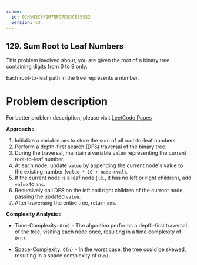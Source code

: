 ```yaml
---
runme:
  id: 01HVG2CSP2M7NPG7DN3CES5SS2
  version: v3
---
```


## 129. Sum Root to Leaf Numbers

This problem involved about, you are given the root of a binary tree containing digits from 0 to 9 only.

Each root-to-leaf path in the tree represents a number. <br/>

# Problem description

For better problem description, please visit [LeetCode Pages](https://leetcode.com/problems/sum-root-to-leaf-numbers/description/)

**Approach :**<br/>

1. Initialize a variable `ans` to store the sum of all root-to-leaf numbers.
2. Perform a depth-first search (DFS) traversal of the binary tree.
3. During the traversal, maintain a variable `value` representing the current root-to-leaf number.
4. At each node, update `value` by appending the current node's value to the existing number (`value * 10 + node->val`).
5. If the current node is a leaf node (i.e., it has no left or right children), add `value` to `ans`.
6. Recursively call DFS on the left and right children of the current node, passing the updated `value`.
7. After traversing the entire tree, return `ans`.

**Complexity Analysis :**<br/>

-   Time-Complexity: `O(n)` - The algorithm performs a depth-first traversal of the tree, visiting each node once, resulting in a time complexity of `O(n)`.

-   Space-Complexity: `O(n)` - In the worst case, the tree could be skewed, resulting in a space complexity of `O(n)`.